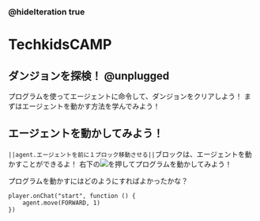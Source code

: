 ### @hideIteration true
# TechkidsCAMP

## ダンジョンを探検！ @unplugged

プログラムを使ってエージェントに命令して、ダンジョンをクリアしよう！
まずはエージェントを動かす方法を学んでみよう！

## エージェントを動かしてみよう！

``||agent.エージェントを前に１ブロック移動させる||``ブロックは、エージェントを動かすことができるよ！
右下の![](https://raw.githubusercontent.com/camp-minecraft/TechkidsCampTutorial/master/images/playbutton.png)を押してプログラムを動かしてみよう！

プログラムを動かすにはどのようにすればよかったかな？

```template
player.onChat("start", function () {
    agent.move(FORWARD, 1)
})
```